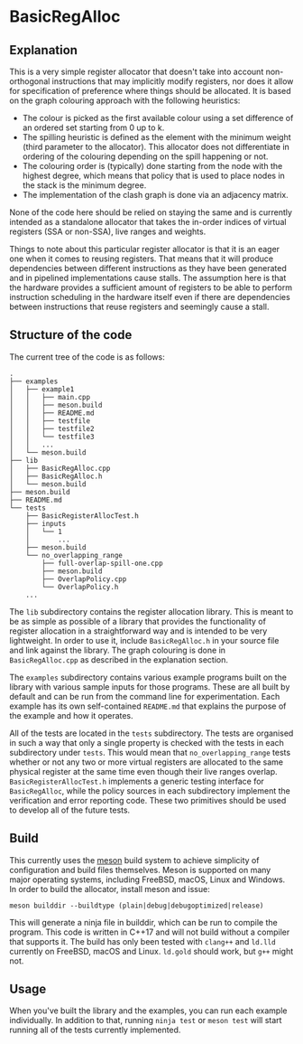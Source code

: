 # BasicRegAlloc

## Explanation

This is a very simple register allocator that doesn't take into account
non-orthogonal instructions that may implicitly modify registers, nor does it
allow for specification of preference where things should be allocated. It is
based on the graph colouring approach with the following heuristics:

* The colour is picked as the first available colour using a set difference of
  an ordered set starting from 0 up to k.
* The spilling heuristic is defined as the element with the minimum weight
  (third parameter to the allocator). This allocator does not differentiate in
  ordering of the colouring depending on the spill happening or not.
* The colouring order is (typically) done starting from the node with the
  highest degree, which means that policy that is used to place nodes in the
  stack is the minimum degree. 
* The implementation of the clash graph is done via an adjacency matrix.

None of the code here should be relied on staying the same and is currently
intended as a standalone allocator that takes the in-order indices of virtual
registers (SSA or non-SSA), live ranges and weights.

Things to note about this particular register allocator is that it is an eager
one when it comes to reusing registers. That means that it will produce
dependencies between different instructions as they have been generated and in
pipelined implementations cause stalls. The assumption here is that the hardware
provides a sufficient amount of registers to be able to perform instruction
scheduling in the hardware itself even if there are dependencies between
instructions that reuse registers and seemingly cause a stall.

## Structure of the code

The current tree of the code is as follows:

```
.
├── examples
│   ├── example1
│   │   ├── main.cpp
│   │   ├── meson.build
│   │   ├── README.md
│   │   ├── testfile
│   │   ├── testfile2
│   │   └── testfile3
│   │   ...
│   └── meson.build
├── lib
│   ├── BasicRegAlloc.cpp
│   ├── BasicRegAlloc.h
│   └── meson.build
├── meson.build
├── README.md
└── tests
    ├── BasicRegisterAllocTest.h
    ├── inputs
    │   └── 1
    │       ...
    ├── meson.build
    └── no_overlapping_range
        ├── full-overlap-spill-one.cpp
        ├── meson.build
        ├── OverlapPolicy.cpp
        └── OverlapPolicy.h
    ...
```

The `lib` subdirectory contains the register allocation library. This is meant
to be as simple as possible of a library that provides the functionality of
register allocation in a straightforward way and is intended to be very
lightweight. In order to use it, include `BasicRegAlloc.h` in your source file
and link against the library. The graph colouring is done in
`BasicRegAlloc.cpp` as described in the explanation section.

The `examples` subdirectory contains various example programs built on the
library with various sample inputs for those programs. These are all built by
default and can be run from the command line for experimentation. Each example
has its own self-contained `README.md` that explains the purpose of the example
and how it operates.

All of the tests are located in the `tests` subdirectory. The tests are
organised in such a way that only a single property is checked with the tests in
each subdirectory under `tests`. This would mean that `no_overlapping_range`
tests whether or not any two or more virtual registers are allocated to the same
physical register at the same time even though their live ranges overlap.
`BasicRegisterAllocTest.h` implements a generic testing interface for
`BasicRegAlloc`, while the policy sources in each subdirectory implement the
verification and error reporting code. These two primitives should be used to
develop all of the future tests.

## Build

This currently uses the [meson](http://mesonbuild.com) build system to achieve
simplicity of configuration and build files themselves. Meson is supported on
many major operating systems, including FreeBSD, macOS, Linux and Windows. In
order to build the allocator, install meson and issue:

```
meson builddir --buildtype (plain|debug|debugoptimized|release)
```

This will generate a ninja file in builddir, which can be run to compile the
program. This code is written in C++17 and will not build without a compiler
that supports it. The build has only been tested with `clang++` and `ld.lld`
currently on FreeBSD, macOS and Linux. `ld.gold` should work, but `g++` might
not.

## Usage

When you've built the library and the examples, you can run each example
individually. In addition to that, running `ninja test` or `meson test` will
start running all of the tests currently implemented.
